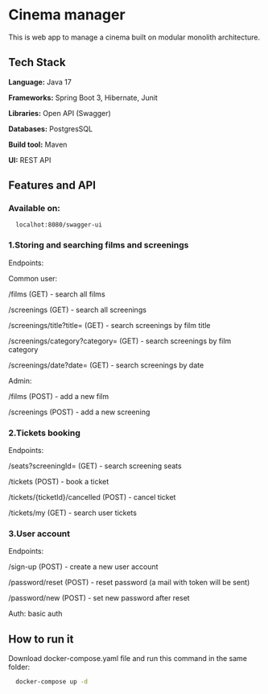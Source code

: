 
# Cinema manager

This is web app to manage a cinema built on modular monolith architecture.




## Tech Stack

**Language:** Java 17

**Frameworks:** Spring Boot 3, Hibernate, Junit

**Libraries:** Open API (Swagger)

**Databases:** PostgresSQL

**Build tool:** Maven

**UI:** REST API


## Features and API

### Available on:
```http
  localhot:8080/swagger-ui
```

### 1.Storing and searching films and screenings

Endpoints:

Common user:

/films (GET) - search all films

/screenings (GET) - search all screenings

/screenings/title?title= (GET) - search screenings by film title

/screenings/category?category= (GET) - search screenings by film category

/screenings/date?date= (GET) - search screenings by date

Admin:

/films (POST) - add a new film

/screenings (POST) - add a new screening

### 2.Tickets booking

Endpoints:

/seats?screeningId= (GET) - search screening seats

/tickets (POST) - book a ticket

/tickets/{ticketId}/cancelled (POST) - cancel ticket

/tickets/my (GET) - search user tickets

### 3.User account

Endpoints:

/sign-up (POST) - create a new user account

/password/reset (POST) - reset password (a mail with token will be sent)

/password/new (POST) - set new password after reset

Auth: basic auth

## How to run it

Download docker-compose.yaml file and run this command in the same folder:

```bash
  docker-compose up -d
```
    
